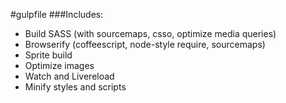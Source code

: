 #gulpfile
###Includes:
 - Build SASS (with sourcemaps, csso, optimize media queries)
 - Browserify (coffeescript, node-style require, sourcemaps)
 - Sprite build
 - Optimize images
 - Watch and Livereload
 - Minify styles and scripts
